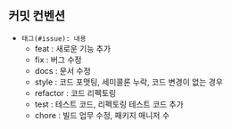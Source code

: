 ## 커밋 컨벤션
- `태그(#issue): 내용`
  - feat : 새로운 기능 추가
  - fix : 버그 수정
  - docs : 문서 수정
  - style : 코드 포맷팅, 세미콜론 누락, 코드 변경이 없는 경우
  - refactor : 코드 리펙토링
  - test : 테스트 코드, 리펙토링 테스트 코드 추가
  - chore : 빌드 업무 수정, 패키지 매니저 수